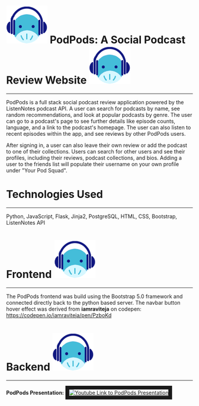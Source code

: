 ![logo] PodPods: A Social Podcast Review Website ![logo]
===
---
PodPods is a full stack social podcast review application powered by the ListenNotes podcast API. A user can search for podcasts by name, see random recommendations, and look at popular podcasts by genre. The user can go to a podcast's page to see further details like episode counts, language, and a link to the podcast's homepage. The user can also listen to recent episodes within the app, and see reviews by other PodPods users.

After signing in, a user can also leave their own review or add the podcast to one of their collections. Users can search for other users and see their profiles, including their reviews, podcast collections, and bios. Adding a user to the friends list will populate their username on your own profile under "Your Pod Squad".

# Technologies Used
---
Python, JavaScript, Flask, Jinja2, PostgreSQL, HTML, CSS, Bootstrap, ListenNotes API

# Frontend ![logo]
---
The PodPods frontend was build using the Bootstrap 5.0 framework and connected directly back to the python based server. The navbar button hover effect was derived from __iamraviteja__ on codepen: https://codepen.io/iamraviteja/pen/PzboKd

# Backend ![logo]
---



__PodPods Presentation:__
<a href="http://www.youtube.com/watch?feature=player_embedded&v=wjypy_4cU9s
" target="_blank"><img src="http://img.youtube.com/vi/wjypy_4cU9s/0.jpg" 
alt="Youtube Link to PodPods Presentation" width="240" height="180" border="10" /></a>

[logo]: https://github.com/mainiwaer/hb-capstone-podpods-app/blob/master/static/images/pod_favicon_new.png "PodPodder"